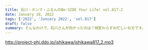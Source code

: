 ```yaml
---
title: 石川・ホンマ・ぶるんのBe-SIDE Your Life! vol.817-2
date: January 18, 2022
tags: ['2022', 'January 2022', 'vol.817']
draft: false
summary: そんなわけで、石川さんが向かったのは？相変わらずお忙しいお方です。
---
```


http://project-phi.ddo.jp/ishikawa/ishikawa817_2.mp3